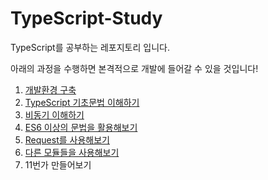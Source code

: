 # TypeScript-Study

TypeScript를 공부하는 레포지토리 입니다.

아래의 과정을 수행하면 본격적으로 개발에 들어갈 수 있을 것입니다!

1. [개발환경 구축](Task1/README.md)
2. [TypeScript 기초문법 이해하기](Task2/README.md)
3. [비동기 이해하기](Task3/README.md)
4. [ES6 이상의 문법을 활용해보기](Task4/README.md)
5. [Request를 사용해보기](Task5/README.md)
6. [다른 모듈들을 사용해보기](Task6/READMD.md)
7. 11번가 만들어보기
